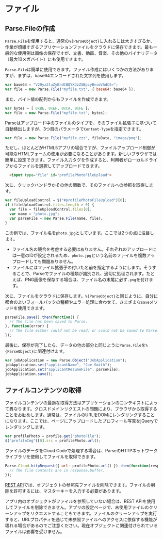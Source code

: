 # ファイル

## Parse.Fileの作成

`Parse.File`を使用すると、通常の`%{ParseObject}`に入れるには大きすぎるか、作業が煩雑すぎるアプリケーションファイルをクラウドに保存できます。最も一般的な使用例は画像の保存ですが、文書、動画、音楽、その他のバイナリデータ（最大10メガバイト）にも使用できます。

`Parse.File`は簡単に使用できます。ファイル作成にはいくつかの方法がありますが、まずは、base64エンコードされた文字列を使用します。

```js
var base64 = "V29ya2luZyBhdCBQYXJzZSBpcyBncmVhdCE=";
var file = new Parse.File("myfile.txt", { base64: base64 });
```

また、バイト値の配列からもファイルを作成できます。

```js
var bytes = [ 0xBE, 0xEF, 0xCA, 0xFE ];
var file = new Parse.File("myfile.txt", bytes);
```

Parseはアップロード中のファイルのタイプを、そのファイル拡張子に基づいて自動検出しますが、3つ目のパラメータで`Content-Type`を指定できます。

```js
var file = new Parse.File("myfile.zzz", fileData, "image/png");
```

ただし、ほとんどがHTML5アプリの場合ですが、ファイルアップロード制御が可能なHTMLフォームの使用が必要になることがあります。新しいブラウザでは簡単に設定できます。ファイル入力タグを作成すると、利用者がローカルドライブからファイルを選択してアップロードできます。

```html
  <input type="file" id="profilePhotoFileUpload">
```

次に、クリックハンドラかその他の関数で、そのファイルへの参照を取得します。

```js
var fileUploadControl = $("#profilePhotoFileUpload")[0];
if (fileUploadControl.files.length > 0) {
  var file = fileUploadControl.files[0];
  var name = "photo.jpg";
  var parseFile = new Parse.File(name, file);
}
```

この例では、ファイル名を`photo.jpg`としています。ここでは2つの点に注目します。 

*   ファイル名の競合を考慮する必要はありません。それぞれのアップロードには一意のIDが設定されるため、`photo.jpg`という名前のファイルを複数アップロードしても問題ありません。
*   ファイルにはファイル拡張子の付いた名前を指定するようにします。そうすることで、Parseでファイルの種類が識別され、適切に処理されます。たとえば、PNG画像を保存する場合は、ファイル名の末尾に必ず`.png`を付けます。

次に、ファイルをクラウドに保存します。`%{ParseObject}`と同じように、自分に都合のよいフォールバックの種類やエラー処理に合わせて、さまざまな`save`メソッドを使用できます。

```js
parseFile.save().then(function() {
  // The file has been saved to Parse.
}, function(error) {
  // The file either could not be read, or could not be saved to Parse.
});
```

最後に、保存が完了したら、データの他の部分と同じように`Parse.File`を`%{ParseObject}`に関連付けます。

```js
var jobApplication = new Parse.Object("JobApplication");
jobApplication.set("applicantName", "Joe Smith");
jobApplication.set("applicantResumeFile", parseFile);
jobApplication.save();
```

## ファイルコンテンツの取得

ファイルコンテンツの最適な取得方法はアプリケーションのコンテキストによって異なります。クロスドメインリクエストの問題により、ブラウザから取得することをお勧めします。通常は、ファイルのURLをDOMにレンダリングすることになります。ここでは、ページにアップロードしたプロフィール写真をjQueryでレンダリングします。

```js
var profilePhoto = profile.get("photoFile");
$("profileImg")[0].src = profilePhoto.url();
```

ファイルのデータをCloud Codeで処理する場合は、ParseのHTTPネットワークライブラリを使用してファイルを取得できます。

```js
Parse.Cloud.httpRequest({ url: profilePhoto.url() }).then(function(response) {
  // The file contents are in response.buffer.
});
```

[REST API](/docs/rest#files-deleting)では、オブジェクトの参照先ファイルを削除できます。ファイルの削除を許可するには、マスターキーを入力する必要があります。

アプリ内のオブジェクトがファイルを参照していない場合は、REST APIを使用してファイルを削除できません。アプリの設定ページで、未使用ファイルのクリーンアップをリクエストすることもできます。ファイルのクリーンアップを実行すると、URLプロパティを通じて未参照ファイルへのアクセスに依存する機能が壊れる場合があるのでご注意ください。現在オブジェクトに関連付けられているファイルは影響を受けません。

